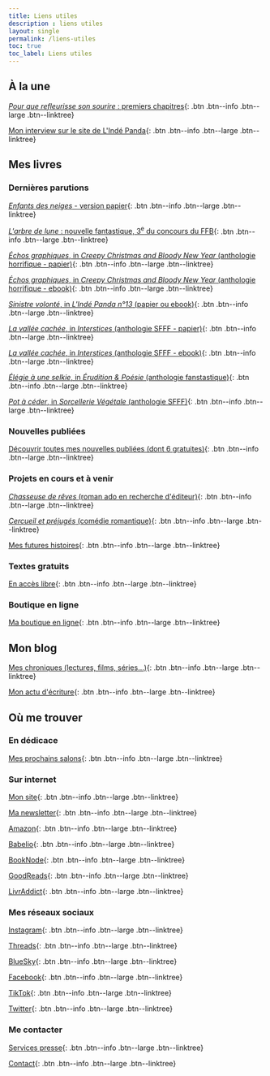 ```yaml
---
title: Liens utiles
description : liens utiles
layout: single
permalink: /liens-utiles
toc: true
toc_label: Liens utiles
---
```


## À la une

<a href="https://www.fyctia.com/stories/et-que-refleurisse-son-sourire" target="_blank">*Pour que refleurisse son sourire*&nbsp;: premiers chapitres</a>{: .btn .btn--info .btn--large .btn--linktree}

[Mon interview sur le site de L'Indé Panda](https://lindepanda.wordpress.com/2024/01/12/interview-catherine-phan-van/){: .btn .btn--info .btn--large .btn--linktree}


## Mes livres

### Dernières parutions

[*Enfants des neiges* - version papier](https://catherinephanvan.sumupstore.com/article/enfants-des-neiges){: .btn .btn--info .btn--large .btn--linktree}

[*L'arbre de lune*&nbsp;: nouvelle fantastique, 3<sup>e</sup> du concours du FFB](/publications/l-arbre-de-lune){: .btn .btn--info .btn--large .btn--linktree}

[*Échos graphiques*, in *Creepy Christmas and Bloody New Year* (anthologie horrifique - papier)](https://amzn.to/3sTc0e7){: .btn .btn--info .btn--large .btn--linktree}

[*Échos graphiques*, in *Creepy Christmas and Bloody New Year* (anthologie horrifique - ebook)](https://amzn.to/3MuMX80){: .btn .btn--info .btn--large .btn--linktree}

[*Sinistre volonté*, in *L'Indé Panda n°13* (papier ou ebook)](https://amzn.to/3EYx1Xc){: .btn .btn--info .btn--large .btn--linktree}

[*La vallée cachée*, in *Interstices* (anthologie SFFF - papier)](https://herosdepapierfroisse.fr/editionshpf/nos-livres/interstices/){: .btn .btn--info .btn--large .btn--linktree}

[*La vallée cachée*, in *Interstices* (anthologie SFFF - ebook)](https://amzn.to/3s0ayGB){: .btn .btn--info .btn--large .btn--linktree}

[*Élégie à une selkie*, in *Érudition & Poésie* (anthologie fanstastique)](https://www.vagabondsdureve.fr/produit/n8-eridution-poesie/){: .btn .btn--info .btn--large .btn--linktree}

[*Pot à céder*, in *Sorcellerie Végétale* (anthologie SFFF)](https://catherinephanvan.sumupstore.com/article/sorcellerie-vegetale){: .btn .btn--info .btn--large .btn--linktree}


### Nouvelles publiées

[Découvrir toutes mes nouvelles publiées (dont 6 gratuites)](/publications){: .btn .btn--info .btn--large .btn--linktree}


### Projets en cours et à venir

[*Chasseuse de rêves* (roman ado en recherche d'éditeur)](/publications/projets-en-cours/#chasseuse-de-rêves){: .btn .btn--info .btn--large .btn--linktree}

[*Cercueil et préjugés* (comédie romantique)](/publications/projets-en-cours/#cercueil-et-préjugés){: .btn .btn--info .btn--large .btn--linktree}

[Mes futures histoires](/publications/projets-en-cours){: .btn .btn--info .btn--large .btn--linktree}


### Textes gratuits

[En accès libre](/echantillons){: .btn .btn--info .btn--large .btn--linktree}


### Boutique en ligne

[Ma boutique en ligne](https://catherinephanvan.sumupstore.com/){: .btn .btn--info .btn--large .btn--linktree}


## Mon blog

[Mes chroniques (lectures, films, séries&hellip;)](/blog/categories#chronique){: .btn .btn--info .btn--large .btn--linktree}

[Mon actu d'écriture](/blog/tags#écriture){: .btn .btn--info .btn--large .btn--linktree}


## Où me trouver

### En dédicace

[Mes prochains salons](/agenda){: .btn .btn--info .btn--large .btn--linktree}

### Sur internet

[Mon site](/){: .btn .btn--info .btn--large .btn--linktree}

[Ma newsletter](/newsletter#abonnez-vous){: .btn .btn--info .btn--large .btn--linktree}

[Amazon](https://amzn.to/48vvKEK){: .btn .btn--info .btn--large .btn--linktree}

[Babelio](https://www.babelio.com/auteur/Catherine-Phan-Van/586698){: .btn .btn--info .btn--large .btn--linktree}

[BookNode](https://booknode.com/auteur/catherine-phan-van){: .btn .btn--info .btn--large .btn--linktree}

[GoodReads](https://www.goodreads.com/author/show/21595869.Catherine_Phan_Van){: .btn .btn--info .btn--large .btn--linktree}

[LivrAddict](https://www.livraddict.com/biblio/auteur/catherine-phan-van.html){: .btn .btn--info .btn--large .btn--linktree}

### Mes réseaux sociaux

[Instagram](https://www.instagram.com/cathphanvan/){: .btn .btn--info .btn--large .btn--linktree}

[Threads](https://www.threads.net/@cathphanvan){: .btn .btn--info .btn--large .btn--linktree}

[BlueSky](https://bsky.app/profile/cathphanvan.bsky.social){: .btn .btn--info .btn--large .btn--linktree}

[Facebook](https://www.facebook.com/CathPhanvan){: .btn .btn--info .btn--large .btn--linktree}

[TikTok](https://www.tiktok.com/@cathphanvan){: .btn .btn--info .btn--large .btn--linktree}

[Twitter](https://twitter.com/CathPhanvan){: .btn .btn--info .btn--large .btn--linktree}

### Me contacter

[Services presse](https://simplement.pro/u/CathPhanvan){: .btn .btn--info .btn--large .btn--linktree}

[Contact](/contact){: .btn .btn--info .btn--large .btn--linktree}

